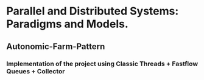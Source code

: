 # Parallel and Distributed Systems: Paradigms and Models.

## Autonomic-Farm-Pattern

### Implementation of the project using Classic Threads + Fastflow Queues + Collector
